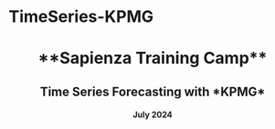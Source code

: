 # TimeSeries-KPMG


<h1><center> **Sapienza Training Camp** </center></h1>
<h2><center> Time Series Forecasting with *KPMG* </center></h2>
<h4><center> July 2024 </center></h4>
